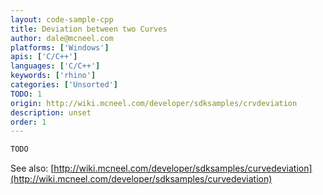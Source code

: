 ```yaml
---
layout: code-sample-cpp
title: Deviation between two Curves
author: dale@mcneel.com
platforms: ['Windows']
apis: ['C/C++']
languages: ['C/C++']
keywords: ['rhino']
categories: ['Unsorted']
TODO: 1
origin: http://wiki.mcneel.com/developer/sdksamples/crvdeviation
description: unset
order: 1
---
```


```cpp
TODO
```

See also: [http://wiki.mcneel.com/developer/sdksamples/curvedeviation](http://wiki.mcneel.com/developer/sdksamples/curvedeviation)
